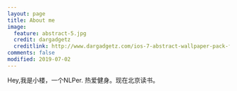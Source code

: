 ```yaml
---
layout: page
title: About me
image:
  feature: abstract-5.jpg
  credit: dargadgetz
  creditlink: http://www.dargadgetz.com/ios-7-abstract-wallpaper-pack-for-iphone-5-and-ipod-touch-retina/
comments: false
modified: 2019-07-02
---
```


Hey,我是小楼，一个NLPer.
热爱健身。现在北京读书。


[^1]: Example: *Vincentyua.github.io/category-name/post-title*
